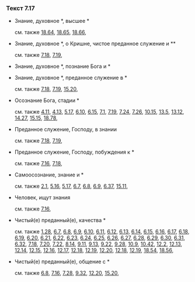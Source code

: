 ### Текст 7.17
	
- Знание, духовное \*, высшее \*

	см. также  [18.64](../18/1864.md),  [18.65](../18/1865.md),  [18.66](../18/1866.md), 
	
- Знание, духовное \*, о Кришне, чистое преданное служение и \*\*

	см. также  [7.18](../07/0718.md),  [7.19](../07/0719.md), 
	
- Знание, духовное \*, познание Бога и \*

	
- Знание, духовное \*, преданное служение в \*

	см. также  [7.18](../07/0718.md),  [7.19](../07/0719.md),  [15.20](../15/1520.md), 
	
- Осознание Бога, стадии \*

	см. также  [4.11](../04/0411.md),  [4.13](../04/0413.md),  [5.17](../05/0517.md),  [6.10](../06/0610.md),  [6.15](../06/0615.md),  [7.1](../07/0701.md),  [7.19](../07/0719.md),  [7.24](../07/0724.md),  [7.26](../07/0726.md),  [10.15](../10/1015.md),  [13.5](../13/1305.md),  [13.12](../13/1312.md),  [14.27](../14/1427.md),  [15.15](../15/1515.md),  [18.78](../18/1878.md), 
	
- Преданное служение, Господу, в знании

	см. также  [7.18](../07/0718.md),  [7.19](../07/0719.md), 
	
- Преданное служение, Господу, побуждения к \*

	см. также  [7.16](../07/0716.md),  [7.18](../07/0718.md), 
	
- Самоосознание, знание и \*

	см. также  [2.1](../02/0201.md),  [5.16](../05/0516.md),  [5.17](../05/0517.md),  [6.7](../06/0607.md),  [6.8](../06/0608.md),  [6.9](../06/0609.md),  [6.37](../06/0637.md),  [15.11](../15/1511.md), 
	
- Человек, ищут знания

	см. также  [7.16](../07/0716.md), 
	
- Чистый(е) преданный(е), качества \*

	см. также  [1.28](../01/0128.md),  [6.7](../06/0607.md),  [6.8](../06/0608.md),  [6.9](../06/0609.md),  [6.10](../06/0610.md),  [6.11](../06/0611.md),  [6.12](../06/0612.md),  [6.13](../06/0613.md),  [6.14](../06/0614.md),  [6.15](../06/0615.md),  [6.16](../06/0616.md),  [6.17](../06/0617.md),  [6.18](../06/0618.md),  [6.19](../06/0619.md),  [6.20](../06/0620.md),  [6.21](../06/0621.md),  [6.22](../06/0622.md),  [6.23](../06/0623.md),  [6.24](../06/0624.md),  [6.25](../06/0625.md),  [6.26](../06/0626.md),  [6.27](../06/0627.md),  [6.28](../06/0628.md),  [6.29](../06/0629.md),  [6.30](../06/0630.md),  [6.31](../06/0631.md),  [6.32](../06/0632.md),  [7.18](../07/0718.md),  [7.20](../07/0720.md),  [7.22](../07/0722.md),  [8.14](../08/0814.md),  [9.11](../09/0911.md),  [9.13](../09/0913.md),  [9.22](../09/0922.md),  [9.28](../09/0928.md),  [10.9](../10/1009.md),  [10.42](../10/1042.md),  [12.2](../12/1202.md),  [12.13](../12/1213.md),  [12.14](../12/1214.md),  [12.15](../12/1215.md),  [12.16](../12/1216.md),  [12.17](../12/1217.md),  [12.18](../12/1218.md),  [12.19](../12/1219.md),  [12.20](../12/1220.md),  [12.18](../12/1218.md),  [12.19](../12/1219.md),  [18.54](../18/1854.md),  [18.56](../18/1856.md), 
	
- Чистый(е) преданный(е), общение с \*

	см. также  [6.8](../06/0608.md),  [7.16](../07/0716.md),  [7.28](../07/0728.md),  [9.32](../09/0932.md),  [12.20](../12/1220.md),  [15.20](../15/1520.md), 
